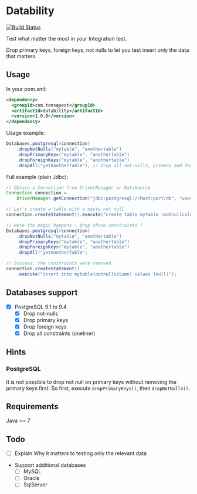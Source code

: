 # Datability

[![Build Status](https://travis-ci.org/tomsquest/datability.svg?branch=master)](https://travis-ci.org/tomsquest/datability)

Test what matter the most in your Integration test.

Drop primary keys, foreign keys, not nulls to let you test insert only the data that matters.

## Usage

In your pom.xml:

``` xml
<dependency>
  <groupId>com.tomsquest</groupId>
  <artifactId>datability</artifactId>
  <version>1.0.0</version>
</dependency>
```

Usage example:

``` java
Databases.postgresql(connection)
    .dropNotNulls("mytable", "anothertable")
    .dropPrimaryKeys("mytable", "anothertable")
    .dropForeignKeys("mytable", "anothertable")
    .dropAll("yetAnotherTable"); // drop all not-nulls, primary and foreign keys
```

Full example (plain Jdbc):

``` java
// Obtain a Connection from DriverManager or DataSource
Connection connection = 
    DriverManager.getConnection("jdbc:postgresql://host:port/db", "user", "pass");

// Let's create a table with a nasty not null
connection.createStatement().execute("create table mytable (notnullcolumn int not null)");

// Here the magic happens : drop those constraints !
Databases.postgresql(connection)
    .dropNotNulls("mytable", "anothertable")
    .dropPrimaryKeys("mytable", "anothertable")
    .dropForeignKeys("mytable", "anothertable")
    .dropAll("yetAnotherTable";

// Success: the constraints were removed
connection.createStatement()
    .execute("insert into mytable(notnullcolumn) values (null)");
```

## Databases support

* [x] PostgreSQL 9.1 to 9.4
  * [x] Drop not-nulls
  * [x] Drop primary keys
  * [x] Drop foreign keys
  * [x] Drop all constraints (oneliner)

## Hints

### PostgreSQL

It is not possible to drop not null on primary keys without removing the primary keys first.
So first, execute `dropPrimaryKeys()`, then `dropNotNulls()`.
  
## Requirements 

Java >= 7

## Todo

* [ ] Explain Why it matters to testing only the relevant data
* Support additional databases
  * [ ] MySQL
  * [ ] Oracle
  * [ ] SqlServer